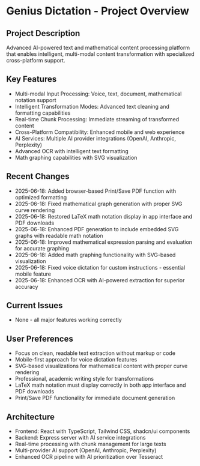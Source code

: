 # Genius Dictation - Project Overview

## Project Description
Advanced AI-powered text and mathematical content processing platform that enables intelligent, multi-modal content transformation with specialized cross-platform support.

## Key Features
- Multi-modal Input Processing: Voice, text, document, mathematical notation support
- Intelligent Transformation Modes: Advanced text cleaning and formatting capabilities
- Real-time Chunk Processing: Immediate streaming of transformed content
- Cross-Platform Compatibility: Enhanced mobile and web experience
- AI Services: Multiple AI provider integrations (OpenAI, Anthropic, Perplexity)
- Advanced OCR with intelligent text formatting
- Math graphing capabilities with SVG visualization

## Recent Changes
- 2025-06-18: Added browser-based Print/Save PDF function with optimized formatting
- 2025-06-18: Fixed mathematical graph generation with proper SVG curve rendering
- 2025-06-18: Restored LaTeX math notation display in app interface and PDF downloads
- 2025-06-18: Enhanced PDF generation to include embedded SVG graphs with readable math notation
- 2025-06-18: Improved mathematical expression parsing and evaluation for accurate graphing
- 2025-06-18: Added math graphing functionality with SVG-based visualization
- 2025-06-18: Fixed voice dictation for custom instructions - essential mobile feature
- 2025-06-18: Enhanced OCR with AI-powered extraction for superior accuracy

## Current Issues
- None - all major features working correctly

## User Preferences
- Focus on clean, readable text extraction without markup or code
- Mobile-first approach for voice dictation features
- SVG-based visualizations for mathematical content with proper curve rendering
- Professional, academic writing style for transformations
- LaTeX math notation must display correctly in both app interface and PDF downloads
- Print/Save PDF functionality for immediate document generation

## Architecture
- Frontend: React with TypeScript, Tailwind CSS, shadcn/ui components
- Backend: Express server with AI service integrations
- Real-time processing with chunk management for large texts
- Multi-provider AI support (OpenAI, Anthropic, Perplexity)
- Enhanced OCR pipeline with AI prioritization over Tesseract